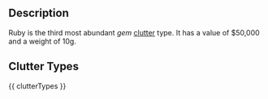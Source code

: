 ## Description
Ruby is the third most abundant *gem* [clutter](/clutter "All Clutter Types") type. It has a value of $50,000 and a weight of 10g.

## Clutter Types
{{ clutterTypes }}